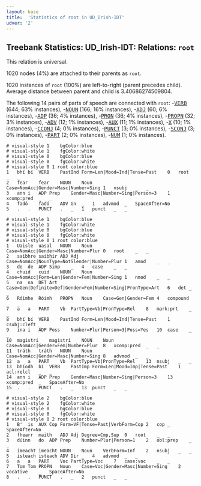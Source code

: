 ```yaml
---
layout: base
title:  'Statistics of root in UD_Irish-IDT'
udver: '2'
---
```


## Treebank Statistics: UD_Irish-IDT: Relations: `root`

This relation is universal.

1020 nodes (4%) are attached to their parents as `root`.

1020 instances of `root` (100%) are left-to-right (parent precedes child).
Average distance between parent and child is 3.40686274509804.

The following 14 pairs of parts of speech are connected with `root`: -<tt><a href="ga_idt-pos-VERB.html">VERB</a></tt> (644; 63% instances), -<tt><a href="ga_idt-pos-NOUN.html">NOUN</a></tt> (166; 16% instances), -<tt><a href="ga_idt-pos-ADJ.html">ADJ</a></tt> (60; 6% instances), -<tt><a href="ga_idt-pos-ADP.html">ADP</a></tt> (36; 4% instances), -<tt><a href="ga_idt-pos-PRON.html">PRON</a></tt> (36; 4% instances), -<tt><a href="ga_idt-pos-PROPN.html">PROPN</a></tt> (32; 3% instances), -<tt><a href="ga_idt-pos-ADV.html">ADV</a></tt> (12; 1% instances), -<tt><a href="ga_idt-pos-AUX.html">AUX</a></tt> (11; 1% instances), -<tt><a href="ga_idt-pos-X.html">X</a></tt> (10; 1% instances), -<tt><a href="ga_idt-pos-CCONJ.html">CCONJ</a></tt> (4; 0% instances), -<tt><a href="ga_idt-pos-PUNCT.html">PUNCT</a></tt> (3; 0% instances), -<tt><a href="ga_idt-pos-SCONJ.html">SCONJ</a></tt> (3; 0% instances), -<tt><a href="ga_idt-pos-PART.html">PART</a></tt> (2; 0% instances), -<tt><a href="ga_idt-pos-NUM.html">NUM</a></tt> (1; 0% instances).


~~~ conllu
# visual-style 1	bgColor:blue
# visual-style 1	fgColor:white
# visual-style 0	bgColor:blue
# visual-style 0	fgColor:white
# visual-style 0 1 root	color:blue
1	bhí	bí	VERB	PastInd	Form=Len|Mood=Ind|Tense=Past	0	root	_	_
2	fear	fear	NOUN	Noun	Case=NomAcc|Gender=Masc|Number=Sing	1	nsubj	_	_
3	ann	i	ADP	Prep	Gender=Masc|Number=Sing|Person=3	1	xcomp:pred	_	_
4	fadó	fadó	ADV	Gn	_	1	advmod	_	SpaceAfter=No
5	.	.	PUNCT	.	_	1	punct	_	_

~~~


~~~ conllu
# visual-style 1	bgColor:blue
# visual-style 1	fgColor:white
# visual-style 0	bgColor:blue
# visual-style 0	fgColor:white
# visual-style 0 1 root	color:blue
1	Uaisle	uasal	NOUN	Noun	Case=NomAcc|Gender=Masc|Number=Plur	0	root	_	_
2	saibhre	saibhir	ADJ	Adj	Case=NomAcc|NounType=NotSlender|Number=Plur	1	amod	_	_
3	de	de	ADP	Simp	_	4	case	_	_
4	chuid	cuid	NOUN	Noun	Case=NomAcc|Form=Len|Gender=Fem|Number=Sing	1	nmod	_	_
5	na	na	DET	Art	Case=Gen|Definite=Def|Gender=Fem|Number=Sing|PronType=Art	6	det	_	_
6	Róimhe	Róimh	PROPN	Noun	Case=Gen|Gender=Fem	4	compound	_	_
7	a	a	PART	Vb	PartType=Vb|PronType=Rel	8	mark:prt	_	_
8	bhí	bí	VERB	PastInd	Form=Len|Mood=Ind|Tense=Past	1	csubj:cleft	_	_
9	ina	i	ADP	Poss	Number=Plur|Person=3|Poss=Yes	10	case	_	_
10	magistri	magistri	NOUN	Noun	Case=NomAcc|Gender=Fem|Number=Plur	8	xcomp:pred	_	_
11	tráth	tráth	NOUN	Noun	Case=NomAcc|Gender=Masc|Number=Sing	8	advmod	_	_
12	a	a	PART	Vb	PartType=Vb|PronType=Rel	13	nsubj	_	_
13	bhíodh	bí	VERB	PastImp	Form=Len|Mood=Imp|Tense=Past	1	acl:relcl	_	_
14	ann	i	ADP	Prep	Gender=Masc|Number=Sing|Person=3	13	xcomp:pred	_	SpaceAfter=No
15	.	.	PUNCT	.	_	13	punct	_	_

~~~


~~~ conllu
# visual-style 2	bgColor:blue
# visual-style 2	fgColor:white
# visual-style 0	bgColor:blue
# visual-style 0	fgColor:white
# visual-style 0 2 root	color:blue
1	B'	is	AUX	Cop	Form=VF|Tense=Past|VerbForm=Cop	2	cop	_	SpaceAfter=No
2	fhearr	maith	ADJ	Adj	Degree=Cmp,Sup	0	root	_	_
3	dúinn	do	ADP	Prep	Number=Plur|Person=1	2	obl:prep	_	_
4	imeacht	imeacht	NOUN	Noun	VerbForm=Inf	2	nsubj	_	_
5	isteach	isteach	ADV	Dir	_	4	advmod	_	_
6	a	a	PART	Voc	PartType=Voc	7	case:voc	_	_
7	Tom	Tom	PROPN	Noun	Case=Voc|Gender=Masc|Number=Sing	2	vocative	_	SpaceAfter=No
8	.	.	PUNCT	.	_	2	punct	_	_

~~~



